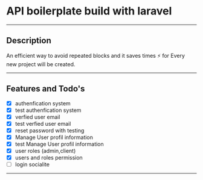# API boilerplate  build with laravel 
<hr>

## Description
An efficient way to avoid repeated blocks and it saves times ⚡ for Every new project  will be created.
<hr>
 
 ## Features and Todo's
 
- [x] authenfication system 
- [x] test authenfication system
- [x] verfied user email
- [x] test verfied user email
- [x] reset password with testing
- [x] Manage User profil information
- [x] test  Manage  User profil information
- [x] user roles (admin,client)
- [x] users and roles permission
- [ ] login socialite

 <hr>
